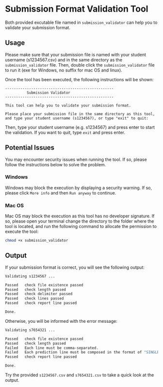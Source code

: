 # Submission Format Validation Tool

Both provided excutable file named in `submission_validator` can help you to validate your submission format.

## Usage

Please make sure that your submission file is named with your student username (s1234567.csv) and in the same directory as the `submission_validator` file. Then, double click the `submission_validator` file to run it (exe for Windows, no suffix for mac OS and linux).

Once the tool has been executed, the following instructions will be shown:

```plaintext
--------------------------------------------------
          Submission Validator
--------------------------------------------------

This tool can help you to validate your submission format.

Please place your submission file in the same directory as this tool, and type your student username (s1234567), or type "exit" to quit:
```

Then, type your student username (e.g. s1234567) and press enter to start the validation. If you want to quit, type `exit` and press enter.

## Potential Issues

You may encounter security issues when running the tool. If so, please follow the instructions below to solve the problem.

### Windows

Windows may block the execution by displaying a security warning. If so, please click `More info` and then `Run anyway` to continue.

### Mac OS

Mac OS may block the execution as this tool has no developer signature. If so, please open your terminal change the directory to the folder where the tool is located, and run the following command to allocate the permission to execute the tool:

```bash
chmod +x submission_validator
```

## Output

If your submission format is correct, you will see the following output:

```bash
Validating s1234567 ...

Passed 	 check file existence passed
Passed 	 check length passed
Passed 	 check delimiter passed
Passed 	 check lines passed
Passed 	 check report line passed

Done.
```

Otherwise, you will be informed with the error message:

```bash
Validating s7654321 ...

Passed 	 check file existence passed
Passed 	 check length passed
Failed 	 Each line must be comma-separated.
Failed 	 Each prediction line must be composed in the format of "SINGLE_DIGIT,\n"
Passed 	 check report line passed

Done.
```

Try the provided `s1234567.csv` and `s7654321.csv` to take a quick look at the output.
